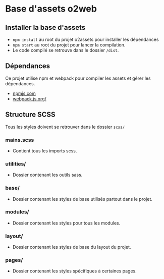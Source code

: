 # Base d'assets o2web

## Installer la base d'assets

- `npm install` au root du projet o2assets pour installer les dépendances
- `npm start` au root du projet pour lancer la compilation.
- Le code compilé se retrouve dans le dossier `/dist`.  

## Dépendances 

Ce projet utilise npm et webpack pour compiler les assets et gérer les dépendances.
- [npmjs.com](https://www.npmjs.com/)
- [webpack.js.org/](https://webpack.js.org/)

## Structure SCSS

Tous les styles doivent se retrouver dans le dossier `scss/`

### mains.scss

- Contient tous les imports scss.

### utilities/

- Dossier contenant les outils sass.

### base/

- Dossier contenant les styles de base utilisés partout dans le projet.

### modules/

- Dossier contenant les styles pour tous les modules.

### layout/

- Dossier contenant les styles de base du layout du projet.

### pages/

- Dossier contenant les styles spécifiques à certaines pages.